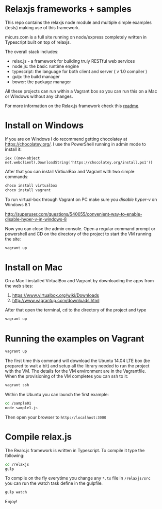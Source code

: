 # Relaxjs frameworks + samples

This repo contains the relaxjs node module and multiple simple examples (tests) making use of this framework.

micurs.com is a full site running on node/express completely written in Typescript built on top of relaxjs.

The overall stack includes:

* relax.js - a framework for building truly RESTful web services
* node.js: the basic runtime engine
* typescript: the language for both client and server ( v 1.0 compiler )
* gulp: the build manager
* bower: the package manager

All these projects can run within a Vagrant box so you can run this on a Mac or Windows without any changes.

For more information on the Relax.js framework check this [readme](relaxjs/readme.md).

# Install on Windows

If you are on Windows I do recommend getting chocolatey at https://chocolatey.org/.
I use the PowerShell running in admin mode to install it:

```
iex ((new-object net.webclient).DownloadString('https://chocolatey.org/install.ps1'))
```

After that you can install VirtiualBox and Vagrant with two simple commands:

```bash
choco install virtualbox
choco install vagrant
```

To run virtual-box through Vagrant on PC make sure you *disable hyper-v* on Windows 8.1

http://superuser.com/questions/540055/convenient-way-to-enable-disable-hyper-v-in-windows-8

Now you can close the admin console. Open a regular command prompt or powershell and CD on the directory of the project to start the VM running the site:

```bash
vagrant up
```

# Install on Mac

On a Mac I installed VirtualBox and Vagrant by downloading the apps from the web sites:

1. https://www.virtualbox.org/wiki/Downloads
2. http://www.vagrantup.com/downloads.html

After that open the terminal, cd to the directory of the project and type

```bash
vagrant up
```

# Running the examples on Vagrant

```bash
vagrant up
```

The first time this command will download the Ubuntu 14.04 LTE box (be prepared to wait a bit) and setup all the library needed to run the project with the VM.
The details for the VM environment are in the Vagrantfile. When the provisioning of the VM completes you can ssh to it:

```bash
vagrant ssh
```

Within the Ubuntu you can launch the first example:

```bash
cd /sample01
node sample1.js
```

Then open your browser to `http://localhost:3000`

# Compile relax.js

The Realx.js framework is written in Typescript. To compile it type the following:

```bash
cd /relaxjs
gulp
```

To compile on the fly everytime you change any `*.ts` file in `/relaxjs/src` you can run the watch task define in the gulpfile.

```bash
gulp watch
```

Enjoy!
